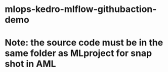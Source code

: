 # mlops-kedro-mlflow-githubaction-demo

# Note: the source code must be in the same folder as MLproject for snap shot in AML